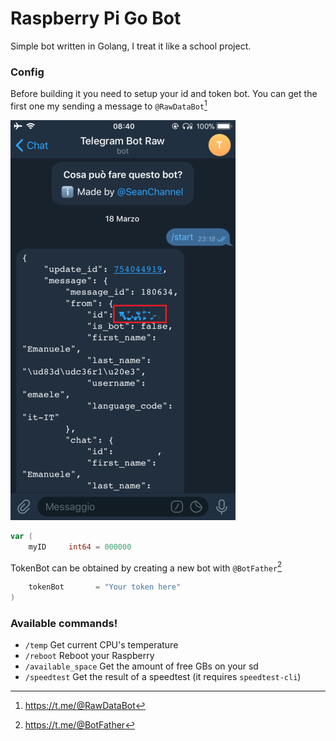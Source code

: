 <h1>Raspberry Pi Go Bot</h1>

<p>Simple bot written in Golang, I treat it like a school project.<p>

<h3>Config</h3>

Before building it you need to setup your id and token bot. You can get the first one my sending a message to ```@RawDataBot```[^1]

![alt text](img/raw.png)

```go
var (
	myID     int64 = 000000           
```
TokenBot can be obtained by creating a new bot with ```@BotFather```[^2]

```go
	tokenBot       = "Your token here" 
)
```

<h3>Available commands!</h3>

- ```/temp``` Get current CPU's temperature
- ```/reboot``` Reboot your Raspberry
- ```/available_space``` Get the amount of free GBs on your sd
- ```/speedtest``` Get the result of a speedtest (it requires ```speedtest-cli```)

[^1]: https://t.me/@RawDataBot
[^2]: https://t.me/@BotFather
